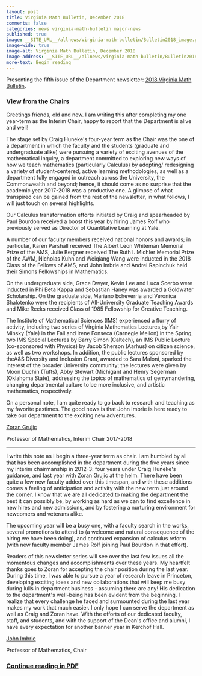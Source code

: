 ```yaml
---
layout: post
title: Virginia Math Bulletin, December 2018
comments: false
categories: news virginia-math-bulletin major-news
published: true
image: __SITE_URL__/allnews/virginia-math-bulletin/Bulletin2018_image.png
image-wide: true
image-alt: Virginia Math Bulletin, December 2018
image-address: __SITE_URL__/allnews/virginia-math-bulletin/Bulletin2018.pdf
more-text: Begin reading
---
```


Presenting the fifth issue of the Department newsletter: [2018 Virginia Math Bulletin]({{site.url}}/allnews/virginia-math-bulletin/Bulletin2018.pdf).

<!--more-->

<h3 class="mt-5 mb-3">View from the Chairs</h3>

Greetings friends, old and new. I am writing this after completing my one year-term as the Interim Chair, happy to report that the Department is alive and well!

The stage set by Craig Huneke's four-year term as the Chair was the one of a department in which the faculty and the students (graduate and undergraduate alike) were pursuing a variety of exciting avenues of the mathematical inquiry, a department committed to exploring new ways of how we teach mathematics (particularly Calculus) by adopting/ redesigning a variety of student-centered, active learning methodologies, as well as a department fully engaged in outreach across the University, the Commonwealth and beyond; hence, it should come as no surprise that the academic year 2017-2018 was a productive one. A glimpse of what transpired can be gained from the rest of the newsletter, in what follows, I will just touch on several highlights.

Our Calculus transformation efforts initiated by Craig and spearheaded by Paul Bourdon received a boost this year by hiring James Rolf who previously served as Director of Quantitative Learning at Yale.

A number of our faculty members received national honors and awards; in particular, Karen Parshall received The Albert Leon Whiteman Memorial Prize of the AMS, Julie Bergner received The Ruth I. Michler Memorial Prize of the AWM, Nicholas Kuhn and Weiqiang Wang were inducted in the 2018 Class of the Fellows of AMS, and John Imbrie and Andrei Rapinchuk held their Simons Fellowships in Mathematics.

On the undergraduate side, Grace Dwyer, Kevin Lee and Luca Scerbo were inducted in Phi Beta Kappa and Sebastian Haney was awarded a Goldwater Scholarship. On the graduate side, Mariano Echeverria and Veronica Shalotenko were the recipients of All-University Graduate Teaching Awards and Mike Reeks received Class of 1985 Fellowship for Creative Teaching.

The Institute of Mathematical Sciences (IMS) experienced a flurry of activity, including two series of Virginia Mathematics Lectures,by Yair Minsky (Yale) in the Fall and Irene Fonseca (Carnegie Mellon) in the Spring, two IMS Special Lectures by Barry Simon (Caltech), an IMS Public Lecture (co-sponsored with Physics) by Jacob Sherson (Aarhus) on citizen science, as well as two workshops. In addition, the public lectures sponsored by theA&S Diversity and Inclusion Grant, awarded to Sara Maloni, sparked the interest of the broader University community; the lectures were given by Moon Duchin (Tufts), Abby Stewart (Michigan) and Henry Segerman (Oklahoma State), addressing the topics of mathematics of gerrymandering, changing departmental culture to be more inclusive, and artistic mathematics, respectively.

On a personal note, I am quite ready to go back to research and teaching as my favorite pastimes. The good news is that John Imbrie is here ready to take our department to the exciting new adventures.


[Zoran Grujic]({{site.url}}/people/zg7c/)

Professor of Mathematics, Interim Chair 2017-2018

---

I write this note as I begin a three-year term as chair. I am humbled by all that has been accomplished in the department during the five years since my interim chairmanship in 2012-3: four years under Craig Huneke's guidance, and last year with Zoran Grujic at the helm. There have been quite a few new faculty added over this timespan, and with these additions comes a feeling of anticipation and activity with the new term just around the corner. I know that we are all dedicated to making the department the best it can possibly be, by working as hard as we can to find excellence in new hires and new admissions, and by fostering a nurturing environment for newcomers and veterans alike.

The upcoming year will be a busy one, with a faculty search in the works, several promotions to attend to (a welcome and natural consequence of the hiring we have been doing), and continued expansion of calculus reform (with new faculty member James Rolf joining Paul Bourdon in that effort).

Readers of this newsletter series will see over the last few issues all the momentous changes and accomplishments over these years. My heartfelt thanks goes to Zoran for accepting the chair position during the last year. During this time, I was able to pursue a year of research leave in Princeton, developing exciting ideas and new collaborations that will keep me busy during lulls in department business - assuming there are any! His dedication to the department's well-being has been evident from the beginning. I realize that every challenge he faced and surmounted during the last year makes my work that much easier. I only hope I can serve the department as well as Craig and Zoran have. With the efforts of our dedicated faculty, staff, and students, and with the support of the Dean's office and alumni, I have every expectation for another banner year in Kerchof Hall.

[John Imbrie]({{site.url}}/people/ji2k/)

 Professor of Mathematics, Chair

### [Continue reading in PDF]({{site.url}}/allnews/virginia-math-bulletin/Bulletin2018.pdf)
